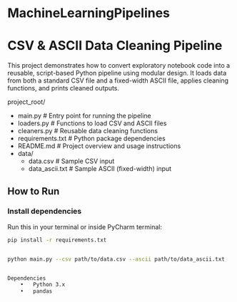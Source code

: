 # MachineLearningPipelines

# CSV & ASCII Data Cleaning Pipeline

This project demonstrates how to convert exploratory notebook code into a reusable, script-based Python pipeline using modular design.
It loads data from both a standard CSV file and a fixed-width ASCII file, applies cleaning functions, and prints cleaned outputs.


project_root/
- main.py              # Entry point for running the pipeline
- loaders.py           # Functions to load CSV and ASCII files
- cleaners.py          # Reusable data cleaning functions
- requirements.txt     # Python package dependencies
- README.md            # Project overview and usage instructions
- data/
	- data.csv         	# Sample CSV input
	- data_ascii.txt   	# Sample ASCII (fixed-width) input


## How to Run

### Install dependencies
Run this in your terminal or inside PyCharm terminal:

```bash
pip install -r requirements.txt


python main.py --csv path/to/data.csv --ascii path/to/data_ascii.txt


Dependencies
	•	Python 3.x
	•	pandas
